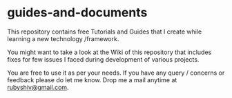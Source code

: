 # guides-and-documents

This repository contains free Tutorials and Guides that I create while learning a new technology /framework.

You might want to take a look at the Wiki of this repository that includes fixes for few issues I faced during development of various projects.

You are free to use it as per your needs. If you have any query / concerns or feedback please do let me know. Drop me a mail anytime at rubyshiv@gmail.com.

